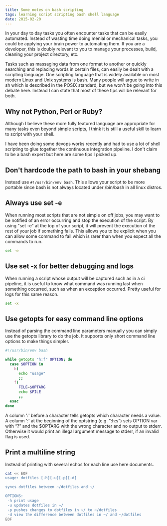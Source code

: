 ```yaml
---
title: Some notes on bash scripting
tags: learning script scripting bash shell language
date: 2015-02-20
---
```


In your day to day tasks you often encounter tasks that can be easily automated. Instead
of wasting time doing menial or mechanical tasks, you could be applying your brain power
to automating them. If you are a developer, this is doubly relevant to you to manage your
processes, build, cleaning your project directory, etc.

Tasks such as massaging data from one format to another or quickly searching and replacing
words in certain files, can easily be dealt with a scripting language. One scripting language
that is widely available on most modern Linux and Unix systems is bash. Many people will argue
to write in sh which is described in the POSIX standard, but we won't be going into this debate
here. Instead I can state that most of these tips will be relevant for both.

## Why not Python, Perl or Ruby?
Although I believe these more fully featured language are appropriate for many tasks even beyond
simple scripts, I think it is still a useful skill to learn to script with your shell.

I have been doing some devops works recently and had to use a lot of shell scripting to glue together
the continuous integration pipeline. I don't claim to be a bash expert but here are some tips I picked up.

## Don't hardcode the path to bash in your shebang
Instead use ```#!/usr/bin/env bash```. This allows your script to be more portable since bash
is not always located under /bin/bash in all linux distros.

## Always use set -e
When running most scripts that are not simple on off jobs, you may want to be notified of an error
occurring and stop the execution of the script. By using "set -e" at the top of your script, it
will prevent the execution of the rest of your job if something fails. This allows you to be
explicit when you can allow some command to fail which is rarer than when you expect all the
commands to run.

```bash
set -e
```


## Use set -x for better debugging and logs
When running a script whose output will be captured such as in a ci pipeline, it is useful
to know what command was running last when something occurred, such as when an exception
occurred. Pretty useful for logs for this same reason.

```bash
set -x
```


## Use getopts for easy command line options
Instead of parsing the command line parameters manually you can simply use the getopts
library to do the job. It supports only short command line options to make things simpler.

```bash
#!/usr/bin/env bash

while getopts "h:f" OPTION; do
  case $OPTION in
    h)
      echo "usage"
      ;;
    f)
      FILE=$OPTARG
      echo $FILE
      ;;
  esac
done
```

A column ':' before a character tells getopts which character needs a value.
A column ':' at the beginning of the optstring (e.g. ":h:s") sets OPTION var
with “?” and the $OPTARG with the wrong character and no output to stderr.
Otherwise it would print an illegal argument message to stderr, if an invalid flag
is used.

## Print a multiline string
Instead of printing with several echos for each line use here documents.

```bash
cat << EOF
usage: dotfiles [-h][-u][-p][-d]

syncs dotfiles between ~/dotfiles and ~/

OPTIONS:
 -h print usage
 -u updates dotfiles in ~/
 -p pushes changes to dotfiles in ~/ to ~/dotfiles
 -d view the difference between dotfiles in ~/ and ~/dotfiles
EOF
```

